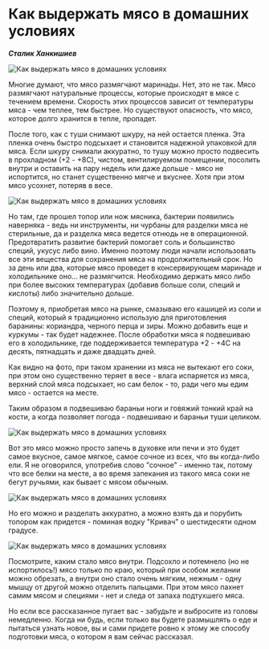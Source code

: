 # Как выдержать мясо в домашних условиях
_**Сталик Ханкишиев**_

![Как выдержать мясо в домашних условиях](/images/Kulinar/Zagotovki/myaso_viderzhka-01.jpg 'Как выдержать мясо в домашних условиях')

Многие думают, что мясо размягчают маринады. Нет, это не так. Мясо размягчают натуральные процессы, которые происходят в мясе с течением времени. Скорость этих процессов зависит от температуры мяса - чем теплее, тем быстрее. Но существуют опасность, что мясо, которое долго хранится в тепле, пропадет.

После того, как с туши снимают шкуру, на ней остается пленка. Эта пленка очень быстро подсыхает и становится надежной упаковкой для мяса. Если шкуру снимали аккуратно, то тушу можно просто подвесить в прохладном (+2 - +8С), чистом, вентилируемом помещении, посолить внутри и оставить на пару недель или даже дольше - мясо не испортится, но станет существенно мягче и вкуснее. Хотя при этом мясо усохнет, потеряв в весе.

![Как выдержать мясо в домашних условиях](/images/Kulinar/Zagotovki/myaso_viderzhka-02.jpg 'Как выдержать мясо в домашних условиях')

Но там, где прошел топор или нож мясника, бактерии появились наверняка - ведь ни инструменты, ни чурбаны для разделки мяса не стерильные, да и разделка мяса ведется отнюдь не в операционной. Предотвратить развитие бактерий помогает соль и большинство специй, укусус либо вино. Именно поэтому люди начали использовать все эти вещества для сохранения мяса на продолжительный срок. Но за день или два, которые мясо проведет в консервирующем маринаде и холодильнике оно... не размягчится. Необходимо держать мясо либо при более высоких температурах (добавив больше соли, специй и кислоты) либо значительно дольше.

Поэтому я, приобретая мясо на рынке, смазываю его кашицей из соли и специй, который я традиционно использую для приготовления баранины: кориандра, черного перца и зиры. Можно добавить еще и куркумы - так будет надежнее. После обработки мяса я подвешиваю его в холодильнике, где поддерживается температура +2 - +4С на десять, пятнадцать и даже двадцать дней.

Как видно на фото, при таком хранении из мяса не вытекают его соки, при этом оно существенно теряет в весе - влага испаряется из мяса, верхний слой мяса подсыхает, но сам белок - то, ради чего мы едим мясо - остается на месте.

Таким образом я подвешиваю бараньи ноги и говяжий тонкий край на кости, а когда позволяет погода - подвешиваю и бараньи туши целиком.

![Как выдержать мясо в домашних условиях](/images/Kulinar/Zagotovki/myaso_viderzhka-03.jpg 'Как выдержать мясо в домашних условиях')

Вот это мясо можно просто запечь в духовке или печи и это будет самое вкусное, самое мягкое, самое сочное из всех, что вы когда-либо ели. Я не оговорился, употребив слово "сочное" - именно так, потому что все белки на месте, а во время запекания из такого мяса соки не бегут ручьями, как бывает с мясом обычным.

![Как выдержать мясо в домашних условиях](/images/Kulinar/Zagotovki/myaso_viderzhka-04.jpg 'Как выдержать мясо в домашних условиях')

Но его можно и разделать аккуратно, а можно взять да и порубить топором как придется - поминая водку "Кривач" о шестидесяти одном градусе.

![Как выдержать мясо в домашних условиях](/images/Kulinar/Zagotovki/myaso_viderzhka-05.jpg 'Как выдержать мясо в домашних условиях')

Посмотрите, каким стало мясо внутри. Подсохло и потемнело (но не испортилось!) мясо только по краю, который при особом желании можно обрезать, а внутри оно стало очень мягким, нежным  - одну мышцу от другой можно отделить пальцами. При этом мясо пахнет самим мясом и специями - нет и следа от запаха подтухшего мяса.

Но если все рассказанное пугает вас - забудьте и выбросите из головы немедленно. Когда ни будь, если только вы будете размышлять о еде и пытаться узнать новое, вы и сами придете ровно к этому же способу подготовки мяса, о котором я вам сейчас рассказал.
